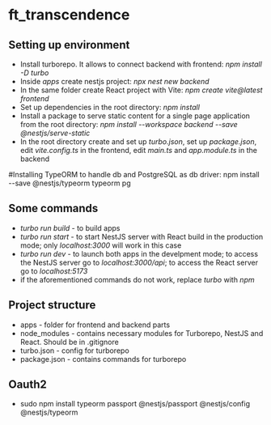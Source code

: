 # ft_transcendence

## Setting up environment
* Install turborepo. It allows to connect backend with frontend: *npm install -D turbo*
* Inside *apps* create nestjs project: *npx nest new backend*
* In the same folder create React project with Vite: *npm create vite@latest frontend*
* Set up dependencies in the root directory: *npm install*
* Install a package to serve static content for a single page application from the root directory: *npm install --workspace backend --save @nestjs/serve-static*
* In the root directory create and set up *turbo.json*, set up *package.json*, edit *vite.config.ts* in the frontend, edit *main.ts* and *app.module.ts* in the backend

#Installing TypeORM to handle db and PostgreSQL as db driver: npm install --save @nestjs/typeorm typeorm pg

## Some commands
* *turbo run build* - to build apps
* *turbo run start* - to start NestJS server with React build in the production mode; only *localhost:3000* will work in this case
* *turbo run dev* - to launch both apps in the develpment mode; to access the NestJS server go to *localhost:3000/api*; to access the React server go to *localhost:5173*
* if the aforementioned commands do not work, replace *turbo* with *npm*

## Project structure
* apps - folder for frontend and backend parts
* node_modules - contains necessary modules for Turborepo, NestJS and React. Should be in .gitignore
* turbo.json - config for turborepo
* package.json - contains commands for turborepo

## Oauth2
* sudo npm install typeorm passport @nestjs/passport @nestjs/config @nestjs/typeorm


